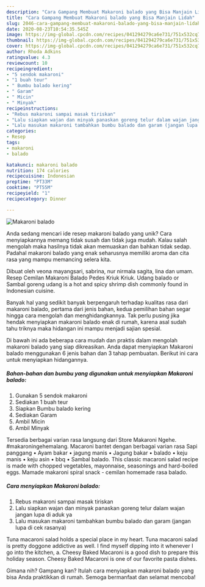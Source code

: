 ```yaml
---
description: "Cara Gampang Membuat Makaroni balado yang Bisa Manjain Lidah"
title: "Cara Gampang Membuat Makaroni balado yang Bisa Manjain Lidah"
slug: 2046-cara-gampang-membuat-makaroni-balado-yang-bisa-manjain-lidah
date: 2020-08-23T10:54:35.545Z
image: https://img-global.cpcdn.com/recipes/041294279ca6e731/751x532cq70/makaroni-balado-foto-resep-utama.jpg
thumbnail: https://img-global.cpcdn.com/recipes/041294279ca6e731/751x532cq70/makaroni-balado-foto-resep-utama.jpg
cover: https://img-global.cpcdn.com/recipes/041294279ca6e731/751x532cq70/makaroni-balado-foto-resep-utama.jpg
author: Rhoda Adkins
ratingvalue: 4.3
reviewcount: 10
recipeingredient:
- "5 sendok makaroni"
- "1 buah teur"
- " Bumbu balado kering"
- " Garam"
- " Micin"
- " Minyak"
recipeinstructions:
- "Rebus makaroni sampai masak tiriskan"
- "Lalu siapkan wajan dan minyak panaskan goreng telur dalam wajan jangan lupa di aduk ya"
- "Lalu masukan makaroni tambahkan bumbu balado dan garam (jangan lupa di cek rasanya)"
categories:
- Resep
tags:
- makaroni
- balado

katakunci: makaroni balado 
nutrition: 174 calories
recipecuisine: Indonesian
preptime: "PT33M"
cooktime: "PT55M"
recipeyield: "1"
recipecategory: Dinner

---
```



![Makaroni balado](https://img-global.cpcdn.com/recipes/041294279ca6e731/751x532cq70/makaroni-balado-foto-resep-utama.jpg)

Anda sedang mencari ide resep makaroni balado yang unik? Cara menyiapkannya memang tidak susah dan tidak juga mudah. Kalau salah mengolah maka hasilnya tidak akan memuaskan dan bahkan tidak sedap. Padahal makaroni balado yang enak seharusnya memiliki aroma dan cita rasa yang mampu memancing selera kita.

Dibuat oleh veona mayangsari, sabrina, nur nirmala sagita, lina dan umam. Resep Cemilan Makaroni Balado Pedes Kriuk Kriuk. Udang balado or Sambal goreng udang is a hot and spicy shrimp dish commonly found in Indonesian cuisine.

Banyak hal yang sedikit banyak berpengaruh terhadap kualitas rasa dari makaroni balado, pertama dari jenis bahan, kedua pemilihan bahan segar hingga cara mengolah dan menghidangkannya. Tak perlu pusing jika hendak menyiapkan makaroni balado enak di rumah, karena asal sudah tahu triknya maka hidangan ini mampu menjadi sajian spesial.


Di bawah ini ada beberapa cara mudah dan praktis dalam mengolah makaroni balado yang siap dikreasikan. Anda dapat menyiapkan Makaroni balado menggunakan 6 jenis bahan dan 3 tahap pembuatan. Berikut ini cara untuk menyiapkan hidangannya.

<!--inarticleads1-->

##### Bahan-bahan dan bumbu yang digunakan untuk menyiapkan Makaroni balado:

1. Gunakan 5 sendok makaroni
1. Sediakan 1 buah teur
1. Siapkan  Bumbu balado kering
1. Sediakan  Garam
1. Ambil  Micin
1. Ambil  Minyak


Tersedia berbagai varian rasa langsung dari Store Makaroni Ngehe. #makaroningehemalang. Macaroni bantet dengan berbagai varian rasa Sapi panggang • Ayam bakar • jagung manis • Jagung bakar • balado • keju manis • keju asin • bbq • Sambal balado. This classic macaroni salad recipe is made with chopped vegetables, mayonnaise, seasonings and hard-boiled eggs. Mamade makaroni spiral snack - cemilan homemade rasa balado. 

<!--inarticleads2-->

##### Cara menyiapkan Makaroni balado:

1. Rebus makaroni sampai masak tiriskan
1. Lalu siapkan wajan dan minyak panaskan goreng telur dalam wajan jangan lupa di aduk ya
1. Lalu masukan makaroni tambahkan bumbu balado dan garam (jangan lupa di cek rasanya)


Tuna macaroni salad holds a special place in my heart. Tuna macaroni salad is pretty doggone addictive as well. I find myself dipping into it whenever I go into the kitchen, a. Cheesy Baked Macaroni is a good dish to prepare this holiday season. Cheesy Baked Macaroni is one of our favorite pasta dishes. 

Gimana nih? Gampang kan? Itulah cara menyiapkan makaroni balado yang bisa Anda praktikkan di rumah. Semoga bermanfaat dan selamat mencoba!
